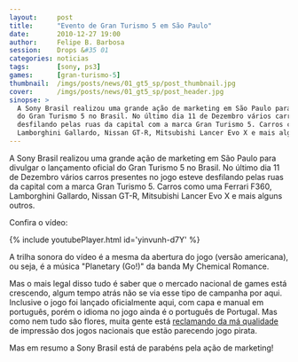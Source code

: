 ```yaml
---
layout:     post
title:      "Evento de Gran Turismo 5 em São Paulo"
date:       2010-12-27 19:00
author:     Felipe B. Barbosa
session:    Drops &#35 01
categories: noticias
tags:       [sony, ps3]
games:      [gran-turismo-5]
thumbnail:  /imgs/posts/news/01_gt5_sp/post_thumbnail.jpg
cover:      /imgs/posts/news/01_gt5_sp/post_header.jpg
sinopse: >
  A Sony Brasil realizou uma grande ação de marketing em São Paulo para divulgar o lançamento oficial
  do Gran Turismo 5 no Brasil. No último dia 11 de Dezembro vários carros presentes no jogo esteve
  desfilando pelas ruas da capital com a marca Gran Turismo 5. Carros como uma Ferrari F360,
  Lamborghini Gallardo, Nissan GT-R, Mitsubishi Lancer Evo X e mais alguns outros.
---
```

A Sony Brasil realizou uma grande ação de marketing em São Paulo para divulgar o lançamento oficial
do Gran Turismo 5 no Brasil. No último dia 11 de Dezembro vários carros presentes no jogo esteve
desfilando pelas ruas da capital com a marca Gran Turismo 5. Carros como uma Ferrari F360,
Lamborghini Gallardo, Nissan GT-R, Mitsubishi Lancer Evo X e mais alguns outros.

Confira o vídeo:

{% include youtubePlayer.html id='yinvunh-d7Y' %}

A trilha sonora do vídeo é a mesma da abertura do jogo (versão americana), ou seja, é a música
"Planetary (Go!)" da banda My Chemical Romance.

Mas o mais legal disso tudo é saber que o mercado nacional de games está crescendo, algum tempo atrás
não se via esse tipo de campanha por aqui. Inclusive o jogo foi lançado oficialmente aqui, com
capa e manual em português, porém o idioma no jogo ainda é o português de Portugal. Mas como nem
tudo são flores, muita gente está [reclamando da má qualidade] de impressão dos jogos nacionais que
estão parecendo jogo pirata.

Mas em resumo a Sony Brasil está de parabéns pela ação de marketing!

[reclamando da má qualidade]: http://www1.folha.uol.com.br/tec/848502-gran-turismo-com-cara-de-falsificado-e-vendido-pela-sony-no-brasil-reclamam-consumidores.shtml
